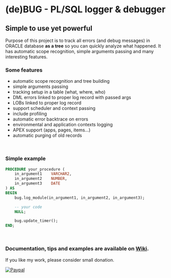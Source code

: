 # (de)BUG - PL/SQL logger & debugger

## Simple to use yet powerful

Purpose of this project is to track all errors (and debug messages) in ORACLE database __as a tree__
so you can quickly analyze what happened. It has automatic scope recognition,
simple arguments passing and many interesting features.

### Some features

- automatic scope recognition and tree building
- simple arguments passing
- tracking setup in a table (what, where, who)
- DML errors linked to proper log record with passed args
- LOBs linked to proper log record
- support scheduler and context passing
- include profiling
- automatic error backtrace on errors
- environmental and application contexts logging
- APEX support (apps, pages, items...)
- automatic purging of old records

<br />



### Simple example

```sql
PROCEDURE your_procedure (
    in_argument1    VARCHAR2,
    in_argument2    NUMBER,
    in_argument3    DATE
) AS
BEGIN
    bug.log_module(in_argument1, in_argument2, in_argument3);

    -- your code
    NULL;

    bug.update_timer();
END;
```

<br />



### Documentation, tips and examples are available on [Wiki](../../wiki).

If you like my work, please consider small donation.

[![Paypal](https://www.paypalobjects.com/en_US/i/btn/btn_donate_LG.gif)](https://www.paypal.com/cgi-bin/webscr?cmd=_donations&business=EX68GXSFFWV2S&item_name=(de)BUG+-+PL/SQL+debugger&currency_code=EUR&source=url)

<br />

